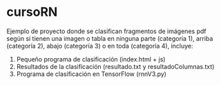 # cursoRN

Ejemplo de proyecto donde se clasifican fragmentos de imágenes pdf según si tienen una imagen o tabla en ninguna parte (categoría 1), arriba (categoría 2), abajo (categoría 3) o en toda (categoría 4), incluye:

1. Pequeño programa de clasificación (index.html + js)
2. Resultados de la clasificación (resultado.txt y resultadoColumnas.txt)
3. Programa de clasificación en TensorFlow (rnnV3.py)
